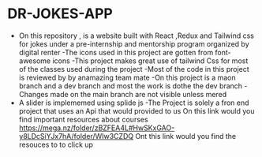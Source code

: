 # DR-JOKES-APP
- On this repository , is a website built with React ,Redux and Tailwind css for jokes under a pre-internship and mentorship program organized by digital renter 
-The icons used in this project are gotten from font-awesome icons 
-This project makes great use of tailwind Css for most of the classes used during the project
-Most of the code in this project is reviewed by by anamazing team mate
-On this project is a maon branch and a dev branch and most the work is dothe the dev branch
-Changes made on the main branch are not visible unless mered 
- A slider is implememed using splide js 
-The Project is solely  a fron end project that uses an Api that would provided to us 
On this link would you find important resources about courses https://mega.nz/folder/zBZFEA4L#HwSKxGAO-y8LDcSiYJx7hA/folder/WIw3CZDQ
Ont this link would you find the resouces to to click up 
 